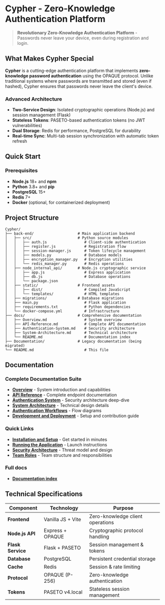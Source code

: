# Cypher - Zero-Knowledge Authentication Platform

> **Revolutionary Zero-Knowledge Authentication Platform** - Passwords never leave your device, even during registration and login.

## What Makes Cypher Special

**Cypher** is a cutting-edge authentication platform that implements **zero-knowledge password authentication** using the OPAQUE protocol. Unlike traditional systems where passwords are transmitted and stored (even if hashed), Cypher ensures that passwords never leave the client's device.

### Advanced Architecture
- **Two-Service Design**: Isolated cryptographic operations (Node.js) and session management (Flask)
- **Stateless Tokens**: PASETO-based authentication tokens (no JWT vulnerabilities)
- **Dual Storage**: Redis for performance, PostgreSQL for durability
- **Real-time Sync**: Multi-tab session synchronization with automatic token refresh

## Quick Start

### Prerequisites
- **Node.js** 18+ and **npm**
- **Python** 3.8+ and **pip**
- **PostgreSQL** 15+
- **Redis** 7+
- **Docker** (optional, for containerized deployment)

## Project Structure

```
Cypher/
├── back-end/                    # Main application backend
│   ├── src/                     # Python source modules
│   │   ├── auth.js                 # Client-side authentication
│   │   ├── register.js             # Registration flow
│   │   ├── session-manager.js      # Token lifecycle management
│   │   ├── models.py               # Database models
│   │   ├── encryption_manager.py   # Encryption utilities
│   │   └── redis_manager.py        # Redis operations
│   ├── node_internal_api/       # Node.js cryptographic service
│   │   ├── app.js                  # Express application
│   │   ├── db.js                   # Database operations
│   │   └── package.json
│   ├── static/                  # Frontend assets
│   │   ├── dist/                   # Compiled JavaScript
│   │   └── templates/              # HTML templates
│   ├── migrations/              # Database migrations
│   ├── main.py                     # Flask application
│   ├── requirements.txt            # Python dependencies
│   └── docker-compose.yml          # Infrastructure
├── docs/                        # Comprehensive documentation
│   ├── Overview.md                 # System overview
│   ├── API-Reference.md            # Complete API documentation
│   ├── Authentication-System.md    # Security architecture
│   ├── System-Architecture.md      # Technical architecture
│   └── README.md                   # Documentation index
├── Documentation/               # Legacy documentation (being migrated)
└── README.md                       # This file
```

## Documentation

### Complete Documentation Suite
- **[Overview](docs/Overview.md)** - System introduction and capabilities
- **[API Reference](docs/API-Reference.md)** - Complete endpoint documentation
- **[Authentication System](docs/Authentication-System.md)** - Security architecture deep-dive
- **[System Architecture](docs/System-Architecture.md)** - Technical design details
- **[Authentication Workflows](docs/Authentication-Workflows.md)** - Flow diagrams
- **[Development and Deployment](docs/Development-and-Deployment.md)** - Setup and contribution guide

### Quick Links
- **[Installation and Setup](docs/Installation-and-Setup.md)** - Get started in minutes
- **[Running the Application](docs/Running-the-Application.md)** - Launch instructions
- **[Security Architecture](docs/Security-Architecture.md)** - Threat model and design
- **[Team Roles](docs/Team-Roles.md)** - Team structure and responsibilities

### Full docs
- **[Documentation index](docs/README.md)**

## Technical Specifications

| Component | Technology | Purpose |
|-----------|------------|---------|
| **Frontend** | Vanilla JS + Vite | Zero-knowledge client operations |
| **Node.js API** | Express + OPAQUE | Cryptographic protocol handling |
| **Flask Service** | Flask + PASETO | Session management & tokens |
| **Database** | PostgreSQL | Persistent credential storage |
| **Cache** | Redis | Session & rate limiting |
| **Protocol** | OPAQUE (P-256) | Zero-knowledge authentication |
| **Tokens** | PASETO v4.local | Stateless session management |

